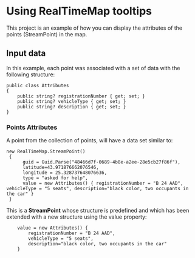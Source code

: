 # Using RealTimeMap tooltips
This project is an example of how you can display the attributes of the points (StreamPoint) in the map.
## Input data
In this example, each point was associated with a set of data with the following structure:

    public class Attributes
    {
        public string? registrationNumber { get; set; }
        public string? vehicleType { get; set; }
        public string? description { get; set; }
    }
    
### Points Attributes

A point from the collection of points, will have a data set similar to:

    new RealTimeMap.StreamPoint()
     {
          guid = Guid.Parse("48466d7f-0689-4b8e-a2ee-28e5cb27f86f"),
          latitude=43.971876662076546, 
          longitude = 25.328737648076636,
          type = "asked for help",
          value = new Attributes() { registrationNumber = "B 24 AAD", vehicleType = "5 seats", description="black color, two occupants in the car" }
     }

This is a **StreamPoint** whose structure is predefined and which has been extended with a new structure using the value property:

        value = new Attributes() { 
            registrationNumber = "B 24 AAD", 
            vehicleType = "5 seats", 
            description="black color, two occupants in the car" 
        }
